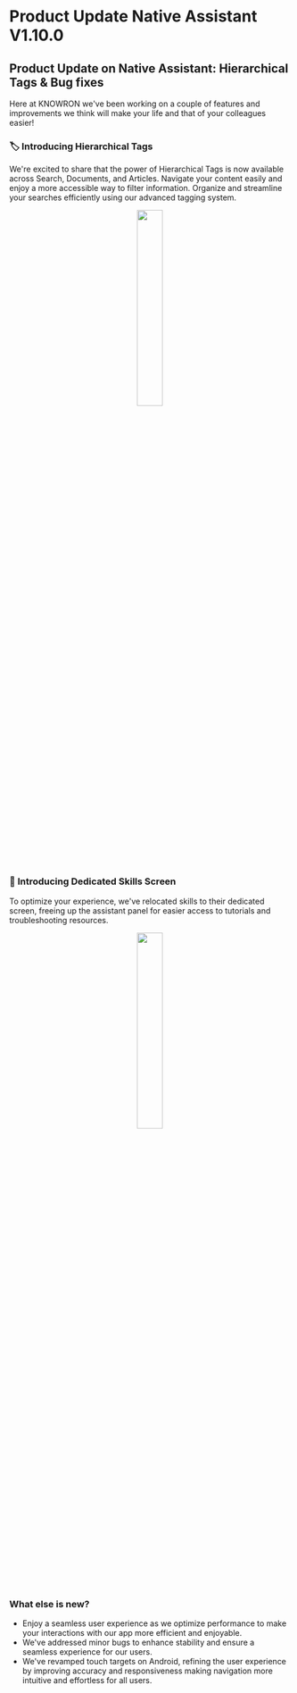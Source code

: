# Product Update Native Assistant V1.10.0

## Product Update on Native Assistant: Hierarchical Tags & Bug fixes

Here at KNOWRON we've been working on a couple of features and improvements we think will make your life and that of your colleagues easier!

### 🏷️ **Introducing Hierarchical Tags** 

We're excited to share that the power of Hierarchical Tags is now available across Search, Documents, and Articles. Navigate your content easily and enjoy a more accessible way to filter information. Organize and streamline your searches efficiently using our advanced tagging system.

 <p align="center"><img src="https://hs-8974650.f.hubspotemail.net/hub/8974650/hubfs/tags.gif?upscale=true&width=500&upscale=true&name=tags.gif" width="30%"></p>

### 📲 **Introducing Dedicated Skills Screen**
 
To optimize your experience, we've relocated skills to their dedicated screen, freeing up the assistant panel for easier access to tutorials and troubleshooting resources.

 <p align="center"><img src="https://hs-8974650.f.hubspotemail.net/hub/8974650/hubfs/skills_panel.gif?upscale=true&width=470&upscale=true&name=skills_panel.gif" width="30%"></p>

### **What else is new?**

* Enjoy a seamless user experience as we optimize performance to make your interactions with our app more efficient and enjoyable.
* We've addressed minor bugs to enhance stability and ensure a seamless experience for our users.
* We've revamped touch targets on Android, refining the user experience by improving accuracy and responsiveness making navigation more intuitive and effortless for all users.
